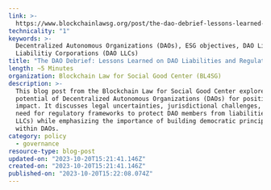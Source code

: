 ```yaml
---
link: >-
  https://www.blockchainlawsg.org/post/the-dao-debrief-lessons-learned-on-dao-liabilities-and-regulations
technicality: "1"
keywords: >-
  Decentralized Autonomous Organizations (DAOs), ESG objectives, DAO Limited
  Liabilitiy Corporations (DAO LLCs)
title: "The DAO Debrief: Lessons Learned on DAO Liabilities and Regulations"
length: ~5 Minutes
organization: Blockchain Law for Social Good Center (BL4SG)
description: >-
  This blog post from the Blockchain Law for Social Good Center explores the
  potential of Decentralized Autonomous Organizations (DAOs) for positive social
  impact. It discusses legal uncertainties, jurisdictional challenges, and the
  need for regulatory frameworks to protect DAO members from liabilities (DAO
  LLCs) while emphasizing the importance of building democratic principles
  within DAOs.
category: policy
  - governance
resource-type: blog-post
updated-on: "2023-10-20T15:21:41.146Z"
created-on: "2023-10-20T15:21:41.146Z"
published-on: "2023-10-20T15:22:08.074Z"
---
```

